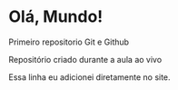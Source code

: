 # Olá, Mundo!
 Primeiro repositorio Git e Github

 Repositório criado durante a aula ao vivo
 
 Essa linha eu adicionei diretamente no site.
